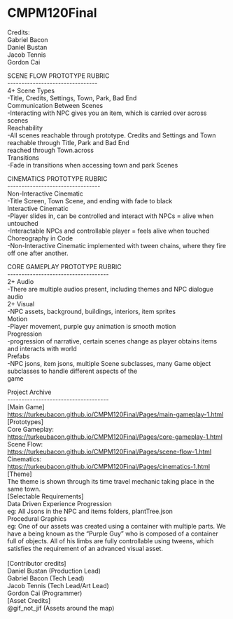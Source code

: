 # CMPM120Final
Credits: <br />
Gabriel Bacon <br />
Daniel Bustan <br />
Jacob Tennis <br />
Gordon Cai <br />

SCENE FLOW PROTOTYPE RUBRIC<br />
--------------------------------<br />
4+ Scene Types<br />
-Title, Credits, Settings, Town, Park, Bad End<br />
Communication Between Scenes<br />
-Interacting with NPC gives you an item, which is carried over across scenes<br />
Reachability<br />
-All scenes reachable through prototype. Credits and Settings and Town reachable through Title, Park and Bad End <br />reached through Town.across<br />
Transitions<br />
-Fade in transitions when accessing town and park Scenes<br />

CINEMATICS PROTOTYPE RUBRIC<br />
---------------------------------<br />
Non-Interactive Cinematic<br />
-Title Screen, Town Scene, and ending with fade to black<br />
Interactive Cinematic<br />
-Player slides in, can be controlled and interact with NPCs = alive when untouched<br />
-Interactable NPCs and controllable player = feels alive when touched<br />
Choreography in Code<br />
-Non-Interactive Cinematic implemented with tween chains, where they fire off one after another. <br />

CORE GAMEPLAY PROTOTYPE RUBRIC<br />
------------------------------------<br />
2+ Audio<br />
-There are multiple audios present, including themes and NPC dialogue audio<br />
2+ Visual<br />
-NPC assets, background, buildings, interiors, item sprites<br />
Motion<br />
-Player movement, purple guy animation is smooth motion<br />
Progression<br />
-progression of narrative, certain scenes change as player obtains items and interacts with world<br />
Prefabs<br />
-NPC jsons, item jsons, multiple Scene subclasses, many Game object subclasses to handle different aspects of the <br />game

Project Archive<br />
------------------------------------ <br />
[Main Game] <br />
https://turkeubacon.github.io/CMPM120Final/Pages/main-gameplay-1.html <br />
[Prototypes] <br />
Core Gameplay: <br />
https://turkeubacon.github.io/CMPM120Final/Pages/core-gameplay-1.html <br />
Scene Flow: <br />
https://turkeubacon.github.io/CMPM120Final/Pages/scene-flow-1.html <br />
Cinematics: <br />
https://turkeubacon.github.io/CMPM120Final/Pages/cinematics-1.html <br />
[Theme] <br />
The theme is shown through its time travel mechanic taking place in the same town. <br />
[Selectable Requirements] <br />
Data Driven Experience Progression <br />
    eg: All Jsons in the NPC and items folders, plantTree.json <br />
Procedural Graphics<br />
    eg: One of our assets was created using a container with multiple parts. We have a being known as the “Purple Guy” who is composed of a container full of objects. All of his limbs are fully controllable using tweens, which satisfies the requirement of an advanced visual asset. <br />  
[Contributor credits] <br />
Daniel Bustan (Production Lead) <br />
Gabriel Bacon (Tech Lead) <br />
Jacob Tennis (Tech Lead/Art Lead) <br />
Gordon Cai (Programmer) <br />
[Asset Credits] <br />
@gif_not_jif (Assets around the map) <br />
